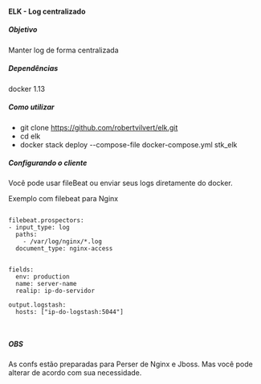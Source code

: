 #### ELK - Log centralizado


##### Objetivo

Manter log de forma centralizada



##### Dependências

docker 1.13


##### Como utilizar

* git clone https://github.com/robertvilvert/elk.git
* cd elk
* docker stack deploy  --compose-file docker-compose.yml stk_elk




##### Configurando o cliente

Você pode usar fileBeat ou enviar seus logs diretamente do docker.


Exemplo com filebeat para Nginx

```

filebeat.prospectors:
- input_type: log
  paths:
    - /var/log/nginx/*.log
  document_type: nginx-access


fields:
  env: production
  name: server-name
  realip: ip-do-servidor

output.logstash:
  hosts: ["ip-do-logstash:5044"]



```


##### OBS
As confs estão preparadas para Perser de Nginx e Jboss. Mas você pode alterar de acordo com sua necessidade.
